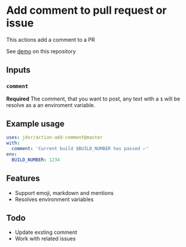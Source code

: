 # Add comment to pull request or issue

This actions add a comment to a PR

See [demo]() on this repository

## Inputs

### `comment`

**Required** The comment, that you want to post, any text with a `$` will be resolve as a an enviroment variable.

## Example usage

```yml
uses: jdvr/action-add-comment@master
with:
  comment: 'Current build $BUILD_NUMBER has passed ✅'
env:
  BUILD_NUMBER: 1234
```

## Features

- Support emoji, markdown and mentions
- Resolves environment variables

## Todo

- Update exsting comment
- Work with related issues

